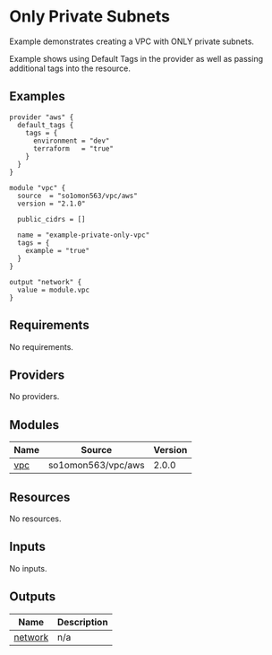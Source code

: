 # Only Private Subnets

Example demonstrates creating a VPC with ONLY private subnets.

Example shows using Default Tags in the provider as well as passing additional tags into the resource.
<!-- BEGINNING OF PRE-COMMIT-TERRAFORM DOCS HOOK -->

## Examples

```hcl
provider "aws" {
  default_tags {
    tags = {
      environment = "dev"
      terraform   = "true"
    }
  }
}

module "vpc" {
  source  = "so1omon563/vpc/aws"
  version = "2.1.0"

  public_cidrs = []

  name = "example-private-only-vpc"
  tags = {
    example = "true"
  }
}

output "network" {
  value = module.vpc
}
```

## Requirements

No requirements.

## Providers

No providers.

## Modules

| Name | Source | Version |
|------|--------|---------|
| <a name="module_vpc"></a> [vpc](#module\_vpc) | so1omon563/vpc/aws | 2.0.0 |

## Resources

No resources.

## Inputs

No inputs.

## Outputs

| Name | Description |
|------|-------------|
| <a name="output_network"></a> [network](#output\_network) | n/a |

<!-- END OF PRE-COMMIT-TERRAFORM DOCS HOOK -->
